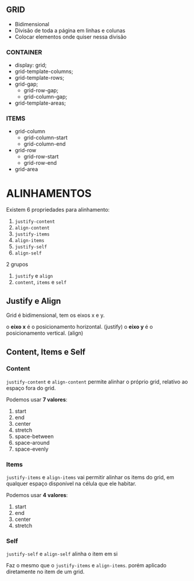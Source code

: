 ## GRID
- Bidimensional
- Divisão de toda a página em linhas e colunas
- Colocar elementos onde quiser nessa divisão

### CONTAINER
- display: grid;
- grid-template-columns;
- grid-template-rows;
- grid-gap;
    - grid-row-gap;
    - grid-column-gap;
- grid-template-areas;

### ITEMS
- grid-column
    - grid-column-start
    - grid-column-end
- grid-row
    - grid-row-start
    - grid-row-end
- grid-area

# ALINHAMENTOS

Existem 6 propriedades para alinhamento:
1. `justify-content`
2. `align-content`
3. `justify-items`
4. `align-items`
5. `justify-self`
6. `align-self`

2 grupos
1. `justify` e `align`
2. `content`, `items` e `self`

## Justify e Align

Grid é bidimensional, tem os eixos x e y.

o **eixo x** é o posicionamento horizontal. (justify)
o **eixo y** é o posicionamento vertical. (align)

## Content, Items e Self

### Content

`justify-content` e `align-content` permite alinhar o próprio grid, relativo ao espaço fora do grid.

Podemos usar **7 valores**:
1. start
2. end
3. center
4. stretch
5. space-between
6. space-around
7. space-evenly

### Items

`justify-items` e `align-items` vai permitir alinhar os items do grid, em qualquer espaço disponível na célula que ele habitar.

Podemos usar **4 valores**:
1. start
2. end
3. center
4. stretch


### Self

`justify-self` e `align-self` alinha o item em si

Faz o mesmo que o `justify-items` e `align-items`. porém aplicado diretamente no item de um grid.